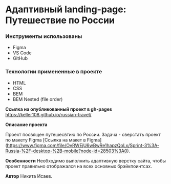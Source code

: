 # Адаптивный landing-page: Путешествие по России

### Инструменты использованы

* Figma
* VS Code
* GitHub

### Технологии примененные в проекте

* HTML
* CSS
* BEM
* BEM Nested (file order)

**Ссылка на опубликованный проект в gh-pages**
https://keller108.github.io/russian-travel/

**Описание проекта**

Проект посвящен путешесвтию по России. Задача - сверстать проект по макету Figma [Ссылка на макет в Figma] (https://www.figma.com/file/OyRWEjU6wBwRe1hapzQoLx/Sprint-3%3A-Russia-%2F-desktop-%2B-mobile?node-id=28503%3A0).

**Особенности**
Необходимо выполнить адаптивную верстку сайта, чтобы проект правильно отображался на всех основных брэйкпоинтсах.

**Автор**
Никита Исаев.
